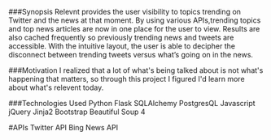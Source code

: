 ###Synopsis
Relevnt provides the user visibility to topics trending on Twitter and the news at that moment. By using various APIs,trending topics and top news articles are now in one place for the user to view. Results are also cached frequently so previously trending news and tweets are accessible. With the intuitive layout, the user is able to decipher the disconnect between trending tweets versus what’s going on in the news. 

###Motivation
I realized that a lot of what's being talked about is not what's happening that matters, so through this project I figured I'd learn more about what's relevent today.

###Technologies Used
Python
Flask
SQLAlchemy
PostgresQL
Javascript
jQuery
Jinja2
Bootstrap
Beautiful Soup 4

#APIs
Twitter API
Bing News API



